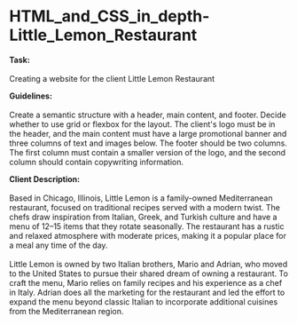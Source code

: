 # HTML_and_CSS_in_depth-Little_Lemon_Restaurant

<b> Task: </b> <br><br>
Creating a website for the client Little Lemon Restaurant

<b> Guidelines: </b> <br><br>
Create a semantic structure with a header, main content, and footer. Decide whether to use grid or flexbox for the layout. The client's logo must be in the header, and the main content must have a large promotional banner and three columns of text and images below. The footer should be two columns. The first column must contain a smaller version of the logo, and the second column should contain copywriting information.<br>

<b> Client Description: </b> <br><br>
Based in Chicago, Illinois, Little Lemon is a family-owned Mediterranean restaurant, focused on traditional recipes served with a modern twist. The chefs draw inspiration from Italian, Greek, and Turkish culture and have a menu of 12–15 items that they rotate seasonally. The restaurant has a rustic and relaxed atmosphere with moderate prices, making it a popular place for a meal any time of the day.<br><br>
Little Lemon is owned by two Italian brothers, Mario and Adrian, who moved to the United States to pursue their shared dream of owning a restaurant. To craft the menu, Mario relies on family recipes and his experience as a chef in Italy. Adrian does all the marketing for the restaurant and led the effort to expand the menu beyond classic Italian to incorporate additional cuisines from the Mediterranean region.

